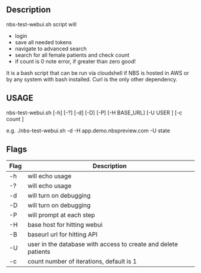 ## Description

nbs-test-webui.sh script will 
* login
* save all needed tokens
* navigate to advanced search
* search for all female patients and check count
* if count is 0 note error, if greater than zero good!

It is a bash script that can be run via cloudshell if NBS is hosted in
AWS or by any system with bash installed.  Curl is the only other
dependency.

## USAGE
nbs-test-webui.sh [-h] [-?] [-d] [-D] [-P] [-H BASE_URL] [-U USER ] [-c count ] 

e.g. ./nbs-test-webui.sh -d -H app.demo.nbspreview.com -U state

## Flags
| Flag | Description |
| -----| ------------------------------------------------------------ | 
| -h | will echo usage |
| -? | will echo usage |
| -d | will turn on debugging |
| -D | will turn on debugging |
| -P | will prompt at each step |
| -H | base host for hitting webui |
| -B | baseurl url for hitting API |
| -U | user in the database with access to create and delete patients |
| -c | count number of iterations, default is 1 |
